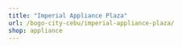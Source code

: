 ```yaml
---
title: "Imperial Appliance Plaza"
url: /bogo-city-cebu/imperial-appliance-plaza/
shop: appliance
---
```


